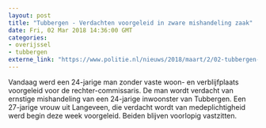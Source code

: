 ```yaml
---
layout: post
title: "Tubbergen - Verdachten voorgeleid in zware mishandeling zaak"
date: Fri, 02 Mar 2018 14:36:00 GMT
categories: 
- overijssel 
- tubbergen 
externe_link: "https://www.politie.nl/nieuws/2018/maart/2/02-tubbergen-verdachten-voorgeleid-in-zware-mishandeling-zaak.html"
---
```


Vandaag werd een 24-jarige man zonder vaste woon- en verblijfplaats voorgeleid voor de rechter-commissaris. De man wordt verdacht van ernstige mishandeling van een 24-jarige inwoonster van Tubbergen. Een 27-jarige vrouw uit Langeveen, die verdacht wordt van medeplichtigheid werd begin deze week voorgeleid. Beiden blijven voorlopig vastzitten.
